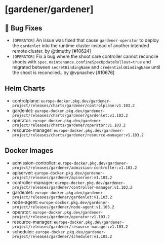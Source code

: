 # [gardener/gardener]

## 🐛 Bug Fixes

- `[OPERATOR]` An issue was fixed that cause `gardener-operator` to deploy the `gardenlet` into the runtime cluster instead of another intended remote cluster. by @timuthy [#10624]
- `[OPERATOR]` Fix a bug where the shoot care controller cannot reconcile shoots with `spec.maintenance.confineSpecUpdateRollout=true` and migrated between `secretBindingName` and `credentialsBindingName` until the shoot is reconciled.. by @vpnachev [#10676]

## Helm Charts
- controlplane: `europe-docker.pkg.dev/gardener-project/releases/charts/gardener/controlplane:v1.103.2`
- gardenlet: `europe-docker.pkg.dev/gardener-project/releases/charts/gardener/gardenlet:v1.103.2`
- operator: `europe-docker.pkg.dev/gardener-project/releases/charts/gardener/operator:v1.103.2`
- resource-manager: `europe-docker.pkg.dev/gardener-project/releases/charts/gardener/resource-manager:v1.103.2`
## Docker Images
- admission-controller: `europe-docker.pkg.dev/gardener-project/releases/gardener/admission-controller:v1.103.2`
- apiserver: `europe-docker.pkg.dev/gardener-project/releases/gardener/apiserver:v1.103.2`
- controller-manager: `europe-docker.pkg.dev/gardener-project/releases/gardener/controller-manager:v1.103.2`
- gardenlet: `europe-docker.pkg.dev/gardener-project/releases/gardener/gardenlet:v1.103.2`
- node-agent: `europe-docker.pkg.dev/gardener-project/releases/gardener/node-agent:v1.103.2`
- operator: `europe-docker.pkg.dev/gardener-project/releases/gardener/operator:v1.103.2`
- resource-manager: `europe-docker.pkg.dev/gardener-project/releases/gardener/resource-manager:v1.103.2`
- scheduler: `europe-docker.pkg.dev/gardener-project/releases/gardener/scheduler:v1.103.2`
